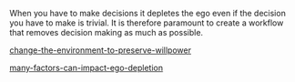 When you have to make decisions it depletes the ego even if the decision you have to make is trivial. It is therefore paramount to create a workflow that removes decision making as much as possible.

[change-the-environment-to-preserve-willpower](change-the-environment-to-preserve-willpower.md)

[many-factors-can-impact-ego-depletion](many-factors-can-impact-ego-depletion.md)